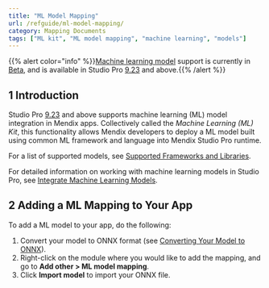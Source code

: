 ```yaml
---
title: "ML Model Mapping"
url: /refguide/ml-model-mapping/
category: Mapping Documents
tags: ["ML kit", "ML model mapping", "machine learning", "models"]
---
```


{{% alert color="info" %}}[Machine learning model](/refguide/machine-learning-kit/) support is currently in [Beta](/releasenotes/beta-features/), and is available in Studio Pro [9.23](/releasenotes/studio-pro/9.23/) and above.{{% /alert %}}

## 1 Introduction

Studio Pro [9.23](/releasenotes/studio-pro/9.23/) and above supports machine learning (ML) model integration in Mendix apps. Collectively called the *Machine Learning (ML) Kit*, this functionality allows Mendix developers to deploy a ML model built using common ML framework and language into Mendix Studio Pro runtime.

For a list of supported models, see [Supported Frameworks and Libraries](/refguide/machine-learning-kit/#supported-frameworks).

For detailed information on working with machine learning models in Studio Pro, see [Integrate Machine Learning Models](/refguide/machine-learning-kit/).

## 2 Adding a ML Mapping to Your App

To add a ML model to your app, do the following:

1. Convert your model to ONNX format (see [Converting Your Model to ONNX](/refguide/machine-learning-kit/#convert-ml-model)).
2. Right-click on the module where you would like to add the mapping, and go to **Add other > ML model mapping**.
3. Click **Import model** to import your ONNX file.